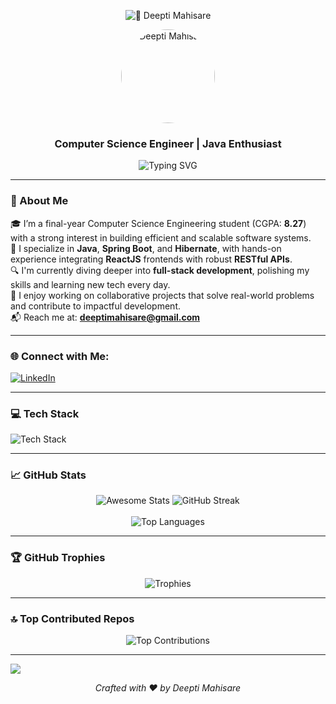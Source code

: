 <!-- Profile Header with Animated Capsule -->
<p align="center">
  <img src="https://capsule-render.vercel.app/api?type=waving&color=gradient&height=180&section=header&text=Hi%20there!%20I'm%20Deepti%20Mahisare&fontSize=30&fontColor=ffffff" alt="🚀 Deepti Mahisare">
</p>

<!-- Profile Picture -->
<p align="center">
  <img src="https://avatars.githubusercontent.com/deeptimahisare1206" width="150" height="150" style="border-radius: 50%;" alt="Deepti Mahisare">
</p>

<h3 align="center"> Computer Science Engineer | Java Enthusiast</h3>

<p align="center">
  <img src="https://readme-typing-svg.herokuapp.com?font=Fira+Code&weight=500&size=22&pause=1000&color=36BCF7&center=true&vCenter=true&width=800&lines=Fast+Learner+%7C+Passionate+Coder+%7C+Team+Player;Java+%7C+Spring+Boot+%7C+ReactJS;Striving+to+solve+real-world+problems!" alt="Typing SVG" />
</p>

---

### 💫 About Me
🎓 I’m a final-year Computer Science Engineering student (CGPA: **8.27**) with a strong interest in building efficient and scalable software systems.  
🧠 I specialize in **Java**, **Spring Boot**, and **Hibernate**, with hands-on experience integrating **ReactJS** frontends with robust **RESTful APIs**.  
🔍 I'm currently diving deeper into **full-stack development**, polishing my skills and learning new tech every day.  
💼 I enjoy working on collaborative projects that solve real-world problems and contribute to impactful development.  
📬 Reach me at: **deeptimahisare@gmail.com**

---

### 🌐 Connect with Me:
<p align="left">
  <a href="https://www.linkedin.com/in/deepti-mahisare" target="_blank">
    <img src="https://img.shields.io/badge/LinkedIn-%230077B5.svg?style=flat&logo=linkedin&logoColor=white" alt="LinkedIn"/>
  </a>
</p>

---

### 💻 Tech Stack
<p align="left">
  <img src="https://skillicons.dev/icons?i=html,css,java,react,spring,hibernate,mysql,tailwind,postman,vite,vscode" alt="Tech Stack"/>
</p>

---

### 📈 GitHub Stats

<p align="center">
  <img src="https://awesome-github-stats.azurewebsites.net/user-stats/deeptimahisare1206?cardType=level-alternate&theme=dark&preferLogin=false" alt="Awesome Stats"/>
  
  <img src="https://github-readme-streak-stats.herokuapp.com?user=deeptimahisare1206&theme=neon" alt="GitHub Streak"/>
  <br/><br/>
  <img src="https://github-readme-stats.vercel.app/api/top-langs/?username=deeptimahisare1206&theme=neon&card_width=500&card_height=400&hide_border=false&include_all_commits=true&count_private=true&layout=compact" alt="Top Languages"/>
</p>

---

### 🏆 GitHub Trophies
<p align="center">
  <img src="https://github-profile-trophy.vercel.app/?username=deeptimahisare1206&theme=darkhub&margin-w=15&margin-h=15&no-frame=false&no-bg=false" alt="Trophies"/>
</p>

---

### 🔝 Top Contributed Repos
<p align="center">
  <img src="https://github-contributor-stats.vercel.app/api?username=deeptimahisare1206&card_width=600&limit=5&theme=neon&combine_all_yearly_contributions=true" alt="Top Contributions"/>
</p>

---


[![](https://visitcount.itsvg.in/api?id=deeptimahisare1206&icon=2&color=1)](https://visitcount.itsvg.in)

<!-- Footer -->
<p align="center">
  <i>Crafted with ❤️ by Deepti Mahisare</i>
</p>
